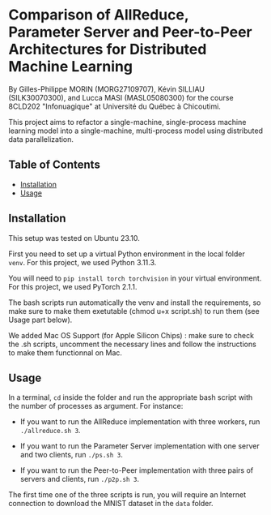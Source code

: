 # Comparison of AllReduce, Parameter Server and Peer-to-Peer Architectures for Distributed Machine Learning

By Gilles-Philippe MORIN (MORG27109707), Kévin SILLIAU (SILK30070300), and Lucca MASI (MASL05080300) for the course 8CLD202 "Infonuagique" at Université du Québec à Chicoutimi.

This project aims to refactor a single-machine, single-process machine learning model into a single-machine, multi-process model using distributed data parallelization.

## Table of Contents

- [Installation](#installation)
- [Usage](#usage)

## Installation

This setup was tested on Ubuntu 23.10.

First you need to set up a virtual Python environment in the local folder `venv`. For this project, we used Python 3.11.3.

You will need to `pip install torch torchvision` in your virtual environment. For this project, we used PyTorch 2.1.1.

The bash scripts run automatically the venv and install the requirements, so make sure to make them exetutable (chmod u+x script.sh) to run them (see Usage part below).

We added Mac OS Support (for Apple Silicon Chips) : make sure to check the .sh scripts, uncomment the necessary lines and follow the instructions to make them functionnal on Mac.

## Usage

In a terminal, `cd` inside the folder and run the appropriate bash script with the number of processes as argument. For instance:

- If you want to run the AllReduce implementation with three workers, run `./allreduce.sh 3`.

- If you want to run the Parameter Server implementation with one server and two clients, run `./ps.sh 3`.

- If you want to run the Peer-to-Peer implementation with three pairs of servers and clients, run `./p2p.sh 3`.

The first time one of the three scripts is run, you will require an Internet connection to download the MNIST dataset in the `data` folder.
